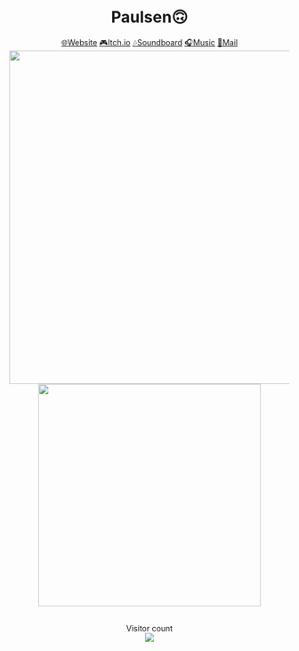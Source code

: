 <h1 align="center">Paulsen🙃</h1>

<div align="center">
  <a href="https://Paulsen.ooo">🌐Website</a>
  <a href="https://realpaulsen.itch.io">🎮Itch.io</a>
  <a href="https://plattfis.ch">🎶Soundboard</a>
  <a href="https://music.paulsen.ooo">🎧Music</a>
  <a href="mailto:mail@paulsen.ooo">📯Mail</a>
</div>

<div align="center">
  <img width="600" src="https://streak-stats.demolab.com?user=realPaulsen&theme=violet-punch&hide_border=true&border_radius=15&date_format=j%20M%5B%20Y%5D"/>
</div>

<div align="center">
  <img width="400" src="https://github-readme-stats.vercel.app/api/top-langs/?username=realPaulsen&layout=compact&theme=vision-friendly-dark&hide_border=true&border_radius=15"/>
</div>

<br>

<p align="center"> 
  Visitor count<br>
  <img src="https://profile-counter.glitch.me/realPaulsen/count.svg" />
</p>


<!--
- I used: https://www.sitepoint.com/github-profile-readme/
- https://streak-stats.demolab.com/demo/?user=realPaulsen&theme=violet-punch&hide_border=true&border_radius=15&locale=en&date_format=j+M%5B+Y%5D&mode=daily&properties=background
- https://github-readme-stats.vercel.app/
-->
